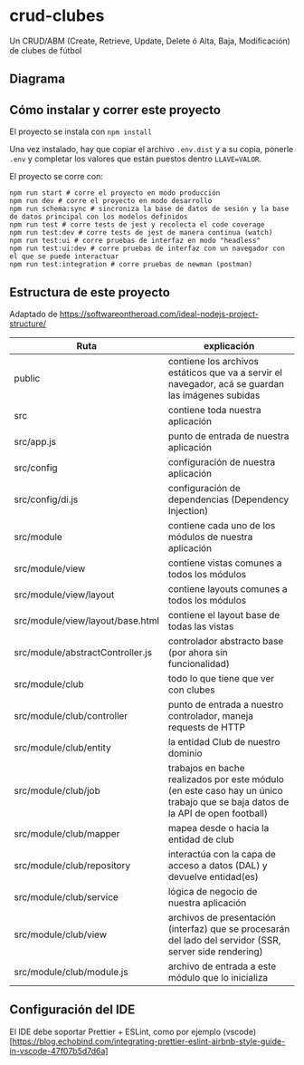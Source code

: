 # crud-clubes

Un CRUD/ABM (Create, Retrieve, Update, Delete ó Alta, Baja, Modificación) de clubes de fútbol

## Diagrama

## Cómo instalar y correr este proyecto

El proyecto se instala con `npm install`

Una vez instalado, hay que copiar el archivo `.env.dist` y a su copia, ponerle `.env` y completar los valores que están puestos dentro `LLAVE=VALOR`.

El proyecto se corre con:

```
npm run start # corre el proyecto en modo producción
npm run dev # corre el proyecto en modo desarrollo
npm run schema:sync # sincroniza la base de datos de sesión y la base de datos principal con los modelos definidos
npm run test # corre tests de jest y recolecta el code coverage
npm run test:dev # corre tests de jest de manera continua (watch)
npm run test:ui # corre pruebas de interfaz en modo "headless"
npm run test:ui:dev # corre pruebas de interfaz con un navegador con el que se puede interactuar
npm run test:integration # corre pruebas de newman (postman)
```

## Estructura de este proyecto

Adaptado de https://softwareontheroad.com/ideal-nodejs-project-structure/

| Ruta                             | explicación                                                                                                                   |
| -------------------------------- | ----------------------------------------------------------------------------------------------------------------------------- |
| public                           | contiene los archivos estáticos que va a servir el navegador, acá se guardan las imágenes subidas                             |
| src                              | contiene toda nuestra aplicación                                                                                              |
| src/app.js                       | punto de entrada de nuestra aplicación                                                                                        |
| src/config                       | configuración de nuestra aplicación                                                                                           |
| src/config/di.js                 | configuración de dependencias (Dependency Injection)                                                                          |
| src/module                       | contiene cada uno de los módulos de nuestra aplicación                                                                        |
| src/module/view                  | contiene vistas comunes a todos los módulos                                                                                   |
| src/module/view/layout           | contiene layouts comunes a todos los módulos                                                                                  |
| src/module/view/layout/base.html | contiene el layout base de todas las vistas                                                                                   |
| src/module/abstractController.js | controlador abstracto base (por ahora sin funcionalidad)                                                                      |
| src/module/club                  | todo lo que tiene que ver con clubes                                                                                          |
| src/module/club/controller       | punto de entrada a nuestro controlador, maneja requests de HTTP                                                               |
| src/module/club/entity           | la entidad Club de nuestro dominio                                                                                            |
| src/module/club/job              | trabajos en bache realizados por este módulo (en este caso hay un único trabajo que se baja datos de la API de open football) |
| src/module/club/mapper           | mapea desde o hacia la entidad de club                                                                                        |
| src/module/club/repository       | interactúa con la capa de acceso a datos (DAL) y devuelve entidad(es)                                                         |
| src/module/club/service          | lógica de negocio de nuestra aplicación                                                                                       |
| src/module/club/view             | archivos de presentación (interfaz) que se procesarán del lado del servidor (SSR, server side rendering)                      |
| src/module/club/module.js        | archivo de entrada a este módulo que lo inicializa                                                                            |

## Configuración del IDE

El IDE debe soportar Prettier + ESLint, como por ejemplo (vscode)[https://blog.echobind.com/integrating-prettier-eslint-airbnb-style-guide-in-vscode-47f07b5d7d6a]
